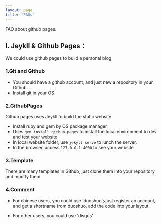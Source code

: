```yaml
---
layout: page
title: "FAQs"
---
```

FAQ about github pages.

## I. Jeykll & Github Pages：
We could use github pages to build a personal blog.

### 1.Git and Github 

* You should have a github account, and just new a repository in your Github.
* Install git in your OS

### 2.GithubPages

Github pages uses Jeykll to build the static website.
* Install ruby and gem by OS package manager
* Uses ```gem install github-pages``` to install the local environment to dev and test your website
* In local website folder, use ```jekyll serve``` to lunch the server.
* In the browser, access ```127.0.0.1:4000``` to see your website

### 3.Template

There are many templates in Github, just clone them into your repository and modify them

### 4.Comment

* For chinese users, you could use 'duoshuo';Just register an account, and get a shortname from duoshuo, add the code into your layout.

* For other users, you could use 'disqus'
